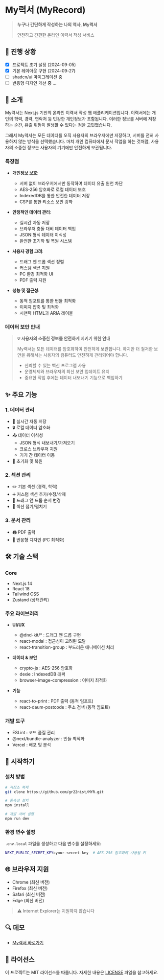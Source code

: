 # My력서 (MyRecord)

> **누구나 간단하게 작성하는 나의 역사, My력서**
>
> 안전하고 간편한 온라인 이력서 작성 서비스

## 🚧 진행 상황
- [x] 프로젝트 초기 설정 (2024-09-05)
- [x] 기본 레이아웃 구현 (2024-09-27)
- [ ] shadcn/ui 마이그레이션 중
- [ ] 반응형 디자인 개선 중
...

## 🎯 소개

My력서는 Next.js 기반의 온라인 이력서 작성 웹 애플리케이션입니다. 이력서에는 개인의 학력, 경력, 연락처 등 민감한 개인정보가 포함됩니다. 이러한 정보를 서버에 저장하는 순간, 유출 위험이 발생할 수 있다는 점을 고민했습니다.

그래서 My력서는 모든 데이터를 오직 사용자의 브라우저에만 저장하고, 서버를 전혀 사용하지 않는 방식을 선택했습니다. 마치 개인 컴퓨터에서 문서 작업을 하는 것처럼, 사용자의 소중한 정보는 사용자의 기기에만 안전하게 보관됩니다.

### 특장점
- **개인정보 보호**:
  - 서버 없이 브라우저에서만 동작하여 데이터 유출 원천 차단
  - AES-256 암호화로 로컬 데이터 보호
  - IndexedDB를 통한 안전한 데이터 저장
  - CSP를 통한 리소스 보안 강화

- **안정적인 데이터 관리**:
  - 실시간 자동 저장
  - 브라우저 충돌 대비 데이터 백업
  - JSON 형식 데이터 이식성
  - 완전한 초기화 및 복원 시스템

- **사용자 경험 고려**:
  - 드래그 앤 드롭 섹션 정렬
  - 커스텀 섹션 지원
  - PC 환경 최적화 UI
  - PDF 출력 지원

- **성능 및 접근성**:
  - 동적 임포트를 통한 번들 최적화
  - 이미지 압축 및 최적화
  - 시맨틱 HTML과 ARIA 레이블

### 데이터 보안 안내
> **💡 사용자의 소중한 정보를 안전하게 지키기 위한 안내**
>
> My력서는 모든 데이터를 암호화하여 안전하게 보관합니다. 하지만 더 철저한 보안을 위해서는 사용자의 컴퓨터도 안전하게 관리되어야 합니다. 
> 
> - 신뢰할 수 있는 백신 프로그램 사용
> - 운영체제와 브라우저의 최신 보안 업데이트 유지
> - 중요한 작업 후에는 데이터 내보내기 기능으로 백업하기

## ✨ 주요 기능

### 1. 데이터 관리
- 📝 실시간 자동 저장
- 🔒 로컬 데이터 암호화
- 📤 데이터 이식성
  - JSON 형식 내보내기/가져오기
  - 크로스 브라우저 지원
  - 기기 간 데이터 이동
- 🔄 초기화 및 복원

### 2. 섹션 관리
- ✏️ 기본 섹션 (경력, 학력)
- ➕ 커스텀 섹션 추가/수정/삭제
- 🔄 드래그 앤 드롭 순서 변경
- 📌 섹션 접기/펼치기

### 3. 문서 관리
- 🖨️ PDF 출력
- 📱 반응형 디자인 (PC 최적화)

## 🛠️ 기술 스택

### Core
- Next.js 14
- React 18
- Tailwind CSS
- Zustand (상태관리)

### 주요 라이브러리
- **UI/UX**
  - @dnd-kit/* : 드래그 앤 드롭 구현
  - react-modal : 접근성이 고려된 모달
  - react-transition-group : 부드러운 애니메이션 처리

- **데이터 & 보안**
  - crypto-js : AES-256 암호화
  - dexie : IndexedDB 래퍼
  - browser-image-compression : 이미지 최적화

- **기능**
  - react-to-print : PDF 출력 (동적 임포트)
  - react-daum-postcode : 주소 검색 (동적 임포트)

### 개발 도구
- ESLint : 코드 품질 관리
- @next/bundle-analyzer : 번들 최적화
- Vercel : 배포 및 분석

## 🚀 시작하기

### 설치 방법
```bash
# 저장소 복제
git clone https://github.com/gr22nist/MYR.git

# 종속성 설치
npm install

# 개발 서버 실행
npm run dev
```

### 환경 변수 설정
`.env.local` 파일을 생성하고 다음 변수를 설정하세요:
```bash
NEXT_PUBLIC_SECRET_KEY=your-secret-key  # AES-256 암호화에 사용될 키
```

## 🌐 브라우저 지원
- Chrome (최신 버전)
- Firefox (최신 버전)
- Safari (최신 버전)
- Edge (최신 버전)

> ⚠️ Internet Explorer는 지원하지 않습니다

## 🔍 데모
- [My력서 바로가기](https://myrec.kr/)

## 📝 라이선스
이 프로젝트는 MIT 라이선스를 따릅니다. 자세한 내용은 [LICENSE](LICENSE) 파일을 참고하세요.